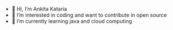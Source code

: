 - 👋 Hi, I’m Ankita Kataria
- 👀 I’m interested in coding and want to contribute in open source
- 🌱 I’m currently learning java and cloud computing




<!---
AnkitaKataria22/AnkitaKataria22 is a ✨ special ✨ repository because its `README.md` (this file) appears on your GitHub profile.
You can click the Preview link to take a look at your changes.
--->
